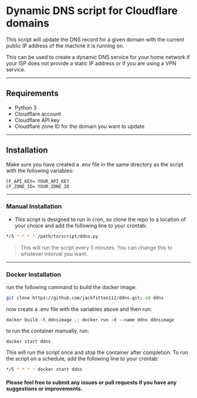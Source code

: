 # Dynamic DNS script for Cloudflare domains

This script will update the DNS record for a given domain with the current public IP address of the machine it is running on.

This can be used to create a dynamic DNS service for your home network if your ISP does not provide a static IP address or if you are using a VPN service.

---
## Requirements

* Python 3
* Cloudflare account
* Cloudflare API key
* Cloudflare zone ID for the domain you want to update
---
## Installation

Make sure you have created a .env file in the same directory as the script with the following variables:

```shell
CF_API_KEY= YOUR_API_KEY
CF_ZONE_ID= YOUR_ZONE_ID
```

---
### Manual Installation

- This script is designed to run in cron, so clone the repo to a location of your choice and add the following line to your crontab:

```sh
*/5 * * * * /path/to/script/ddns.py
```
> This will run the script every 5 minutes. You can change this to whatever interval you want.

---

### Docker Installation

run the following command to build the docker image:
```sh
git clone https://github.com/jackfitton112/ddns.git; cd ddns
```

now create a .env file with the variables above and then run:


```shell
docker build -t ddnsimage .; docker run -d --name ddns ddnsimage
```

to run the container manually, run:

```shell
docker start ddns
```


This will run the script once and stop the container after completion. To run the script on a schedule, add the following line to your crontab:

```sh
*/5 * * * * docker start ddns
```

#### Please feel free to submit any issues or pull requests if you have any suggestions or improvements.

